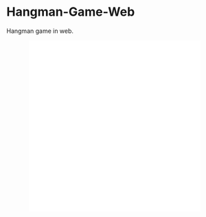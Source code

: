 # Hangman-Game-Web
Hangman game in web.

<div align="center">
    <img src="descstyle.svg" width="400" height="400" alt="css-in-readme">
</div>
